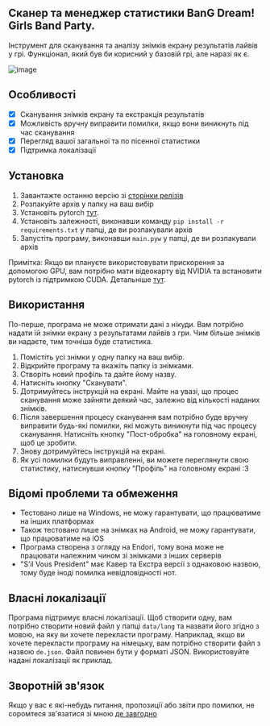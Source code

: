 ## Сканер та менеджер статистики BanG Dream! Girls Band Party.

Інструмент для сканування та аналізу знімків екрану результатів лайвів у грі. Функціонал, який був би корисний у базовій грі, але наразі як є.

![image](https://i.imgur.com/7qX5Rmi.png)

## Особливості
- [x] Сканування знімків екрану та екстракція результатів
- [x] Можливість вручну виправити помилки, якщо вони виникнуть під час сканування
- [x] Перегляд вашої загальної та по пісенної статистики
- [x] Підтримка локалізації

## Установка
1. Завантажте останню версію зі [сторінки релізів](https://github.com/MikeAtom/BangStats/releases)
2. Розпакуйте архів у папку на ваш вибір
3. Установіть pytorch [тут](https://pytorch.org/get-started/locally/).
4. Установіть залежності, виконавши команду `pip install -r requirements.txt` у папці, де ви розпакували архів
5. Запустіть програму, виконавши `main.pyw` у папці, де ви розпакували архів

Примітка: Якщо ви плануєте використовувати прискорення за допомогою GPU, вам потрібно мати відеокарту від NVIDIA та встановити pytorch із підтримкою CUDA. Детальніше [тут](https://pytorch.org/get-started/locally/).

## Використання
По-перше, програма не може отримати дані з нікуди. Вам потрібно надати їй знімки екрану з результатами лайвів з гри. Чим більше знімків ви надаєте, тим точніша буде статистика.

1. Помістіть усі знімки у одну папку на ваш вибір.
2. Відкрийте програму та вкажіть папку із знімками.
3. Створіть новий профіль та дайте йому назву.
4. Натисніть кнопку "Сканувати".
5. Дотримуйтесь інструкцій на екрані. Майте на увазі, що процес сканування може зайняти деякий час, залежно від кількості наданих знімків.
6. Після завершення процесу сканування вам потрібно буде вручну виправити будь-які помилки, які можуть виникнути під час процесу сканування. Натисніть кнопку "Пост-обробка" на головному екрані, щоб це зробити.
7. Знову дотримуйтесь інструкцій на екрані.
8. Як усі помилки будуть виправленні, ви можете переглянути свою статистику, натиснувши кнопку "Профіль" на головному екрані :3

## Відомі проблеми та обмеження
- Тестовано лише на Windows, не можу гарантувати, що працюватиме на інших платформах
- Також тестовано лише на знімках на Android, не можу гарантувати, що працюватиме на iOS
- Програма створена з огляду на Endori, тому вона може не працювати належним чином зі знімками з інших серверів
- "Sʼil Vous President" має Кавер та Екстра версії з однаковою назвою, тому буде іноді помилка невідповідності нот.

## Власні локалізації
Програма підтримує власні локалізації. Щоб створити одну, вам потрібно створити новий файл у папці `data/lang` та назвати його згідно з мовою, на яку ви хочете перекласти програму. Наприклад, якщо ви хочете перекласти програму на німецьку, вам потрібно створити файл з назвою `de.json`. Файл повинен бути у форматі JSON. Використовуйте надані локалізації як приклад.

## Зворотній зв'язок
Якщо у вас є які-небудь питання, пропозиції або звіти про помилки, не соромтеся зв'язатися зі мною [де завгодно](https://linktr.ee/MikeAtom)
